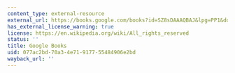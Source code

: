 ```yaml
---
content_type: external-resource
external_url: https://books.google.com/books?id=SZ8sDAAAQBAJ&lpg=PP1&dq=other%20minds%20the%20octopus&pg=PP1#v=onepage&q&f=false
has_external_license_warning: true
license: https://en.wikipedia.org/wiki/All_rights_reserved
status: ''
title: Google Books
uid: 077ac2bd-70a3-4e71-9177-55484906e2bd
wayback_url: ''
---
```

